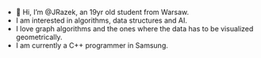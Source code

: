 - 👋 Hi, I’m @JRazek, an 19yr old student from Warsaw.
- I am interested in algorithms, data structures and AI.
- I love graph algorithms and the ones where the data has to be visualized geometrically.
- I am currently a C++ programmer in Samsung. 
<!---
JRazek/JRazek is a ✨ special ✨ repository because its `README.md` (this file) appears on your GitHub profile.
You can click the Preview link to take a look at your changes.
--->

